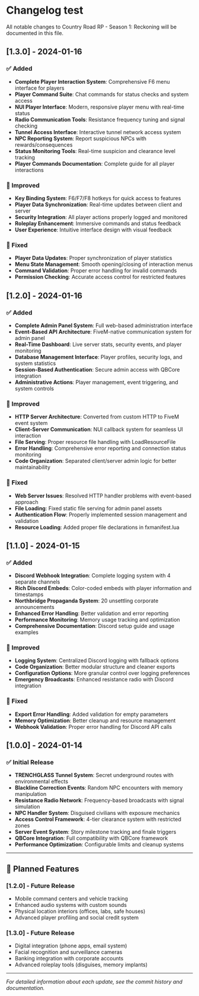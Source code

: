 # Changelog test

All notable changes to Country Road RP - Season 1: Reckoning will be documented in this file.

## [1.3.0] - 2024-01-16

### ✅ Added
- **Complete Player Interaction System**: Comprehensive F6 menu interface for players
- **Player Command Suite**: Chat commands for status checks and system access
- **NUI Player Interface**: Modern, responsive player menu with real-time status
- **Radio Communication Tools**: Resistance frequency tuning and signal checking
- **Tunnel Access Interface**: Interactive tunnel network access system
- **NPC Reporting System**: Report suspicious NPCs with rewards/consequences
- **Status Monitoring Tools**: Real-time suspicion and clearance level tracking
- **Player Commands Documentation**: Complete guide for all player interactions

### 🔧 Improved
- **Key Binding System**: F6/F7/F8 hotkeys for quick access to features
- **Player Data Synchronization**: Real-time updates between client and server
- **Security Integration**: All player actions properly logged and monitored
- **Roleplay Enhancement**: Immersive commands and status feedback
- **User Experience**: Intuitive interface design with visual feedback

### 🐛 Fixed
- **Player Data Updates**: Proper synchronization of player statistics
- **Menu State Management**: Smooth opening/closing of interaction menus
- **Command Validation**: Proper error handling for invalid commands
- **Permission Checking**: Accurate access control for restricted features

## [1.2.0] - 2024-01-16

### ✅ Added
- **Complete Admin Panel System**: Full web-based administration interface
- **Event-Based API Architecture**: FiveM-native communication system for admin panel
- **Real-Time Dashboard**: Live server stats, security events, and player monitoring
- **Database Management Interface**: Player profiles, security logs, and system statistics
- **Session-Based Authentication**: Secure admin access with QBCore integration
- **Administrative Actions**: Player management, event triggering, and system controls

### 🔧 Improved
- **HTTP Server Architecture**: Converted from custom HTTP to FiveM event system
- **Client-Server Communication**: NUI callback system for seamless UI interaction
- **File Serving**: Proper resource file handling with LoadResourceFile
- **Error Handling**: Comprehensive error reporting and connection status monitoring
- **Code Organization**: Separated client/server admin logic for better maintainability

### 🐛 Fixed
- **Web Server Issues**: Resolved HTTP handler problems with event-based approach
- **File Loading**: Fixed static file serving for admin panel assets
- **Authentication Flow**: Properly implemented session management and validation
- **Resource Loading**: Added proper file declarations in fxmanifest.lua

## [1.1.0] - 2024-01-15

### ✅ Added
- **Discord Webhook Integration**: Complete logging system with 4 separate channels
- **Rich Discord Embeds**: Color-coded embeds with player information and timestamps
- **Northbridge Propaganda System**: 20 unsettling corporate announcements
- **Enhanced Error Handling**: Better validation and error reporting
- **Performance Monitoring**: Memory usage tracking and optimization
- **Comprehensive Documentation**: Discord setup guide and usage examples

### 🔧 Improved
- **Logging System**: Centralized Discord logging with fallback options
- **Code Organization**: Better modular structure and cleaner exports
- **Configuration Options**: More granular control over logging preferences
- **Emergency Broadcasts**: Enhanced resistance radio with Discord integration

### 🐛 Fixed
- **Export Error Handling**: Added validation for empty parameters
- **Memory Optimization**: Better cleanup and resource management
- **Webhook Validation**: Proper error handling for Discord API calls

## [1.0.0] - 2024-01-14

### ✅ Initial Release
- **TRENCHGLASS Tunnel System**: Secret underground routes with environmental effects
- **Blackline Correction Events**: Random NPC encounters with memory manipulation
- **Resistance Radio Network**: Frequency-based broadcasts with signal simulation
- **NPC Handler System**: Disguised civilians with exposure mechanics
- **Access Control Framework**: 4-tier clearance system with restricted zones
- **Server Event System**: Story milestone tracking and finale triggers
- **QBCore Integration**: Full compatibility with QBCore framework
- **Performance Optimization**: Configurable limits and cleanup systems

---

## 🔮 Planned Features

### [1.2.0] - Future Release
- Mobile command centers and vehicle tracking
- Enhanced audio systems with custom sounds
- Physical location interiors (offices, labs, safe houses)
- Advanced player profiling and social credit system

### [1.3.0] - Future Release
- Digital integration (phone apps, email system)
- Facial recognition and surveillance cameras
- Banking integration with corporate accounts
- Advanced roleplay tools (disguises, memory implants)

---

*For detailed information about each update, see the commit history and documentation.*
